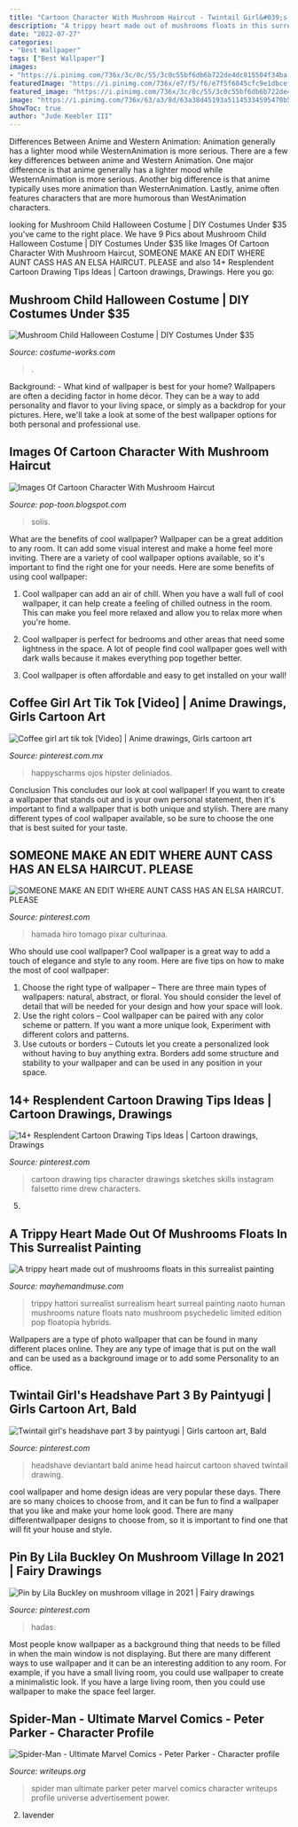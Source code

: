 ```yaml
---
title: "Cartoon Character With Mushroom Haircut - Twintail Girl&#039;s Headshave Part 3 By Paintyugi"
description: "A trippy heart made out of mushrooms floats in this surrealist painting"
date: "2022-07-27"
categories:
- "Best Wallpaper"
tags: ["Best Wallpaper"]
images:
- "https://i.pinimg.com/736x/3c/0c/55/3c0c55bf6db6b722de4dc815504f34ba.jpg"
featuredImage: "https://i.pinimg.com/736x/e7/f5/f6/e7f5f6845cfc9e1dbcefd44f89cf7b4f--best-aunt-animation-movies.jpg"
featured_image: "https://i.pinimg.com/736x/3c/0c/55/3c0c55bf6db6b722de4dc815504f34ba.jpg"
image: "https://i.pinimg.com/736x/63/a3/8d/63a38d45193a51145334595470b5dae9.jpg"
ShowToc: true
author: "Jude Keebler III"
---
```



Differences Between Anime and Western Animation: Animation generally has a lighter mood while WesternAnimation is more serious.
There are a few key differences between anime and Western Animation. One major difference is that anime generally has a lighter mood while WesternAnimation is more serious. Another big difference is that anime typically uses more animation than WesternAnimation. Lastly, anime often features characters that are more humorous than WestAnimation characters.

	

		
looking for Mushroom Child Halloween Costume | DIY Costumes Under $35 you've came to the right place. We have 9 Pics about Mushroom Child Halloween Costume | DIY Costumes Under $35 like Images Of Cartoon Character With Mushroom Haircut, SOMEONE MAKE AN EDIT WHERE AUNT CASS HAS AN ELSA HAIRCUT. PLEASE and also 14+ Resplendent Cartoon Drawing Tips Ideas | Cartoon drawings, Drawings. Here you go:
		
    
## Mushroom Child Halloween Costume | DIY Costumes Under $35

<img loading=lazy src="https://photos.costume-works.com/full/mushroom5.jpg" onerror="this.onerror=null;this.src='https://tse1.mm.bing.net/th?id=OIP.9a9gYk62XrijAGF6gtu-JgHaLK&amp;pid=15.1';" alt="Mushroom Child Halloween Costume | DIY Costumes Under $35">

_Source: costume-works.com_

>. 

	

Background: - What kind of wallpaper is best for your home?
Wallpapers are often a deciding factor in home décor. They can be a way to add personality and flavor to your living space, or simply as a backdrop for your pictures. Here, we'll take a look at some of the best wallpaper options for both personal and professional use.

    
## Images Of Cartoon Character With Mushroom Haircut

<img loading=lazy src="https://cdn.shopify.com/s/files/1/0073/2452/products/FOOD_mushroomcut_1024x1024.jpg?v=1571438941" onerror="this.onerror=null;this.src='https://tse3.mm.bing.net/th?id=OIP.XcT25-ddHC7DfMdkPv45rwHaHa&amp;pid=15.1';" alt="Images Of Cartoon Character With Mushroom Haircut">

_Source: pop-toon.blogspot.com_

>solis. 

	

What are the benefits of cool wallpaper?
Wallpaper can be a great addition to any room. It can add some visual interest and make a home feel more inviting. There are a variety of cool wallpaper options available, so it's important to find the right one for your needs. Here are some benefits of using cool wallpaper: 
1. Cool wallpaper can add an air of chill. When you have a wall full of cool wallpaper, it can help create a feeling of chilled outness in the room. This can make you feel more relaxed and allow you to relax more when you're home. 

2. Cool wallpaper is perfect for bedrooms and other areas that need some lightness in the space. A lot of people find cool wallpaper goes well with dark walls because it makes everything pop together better. 

3. Cool wallpaper is often affordable and easy to get installed on your wall!

    
## Coffee Girl Art Tik Tok [Video] | Anime Drawings, Girls Cartoon Art

<img loading=lazy src="https://i.pinimg.com/736x/ca/f9/71/caf97196d47e1ee58412a36cae44c653.jpg" onerror="this.onerror=null;this.src='https://tse2.mm.bing.net/th?id=OIP.GXUA2FzRZItF9pzt-Xfq9QHaNK&amp;pid=15.1';" alt="Coffee girl art tik tok [Video] | Anime drawings, Girls cartoon art">

_Source: pinterest.com.mx_

>happyscharms ojos hípster deliniados. 

	

Conclusion
This concludes our look at cool wallpaper! If you want to create a wallpaper that stands out and is your own personal statement, then it's important to find a wallpaper that is both unique and stylish. There are many different types of cool wallpaper available, so be sure to choose the one that is best suited for your taste.

    
## SOMEONE MAKE AN EDIT WHERE AUNT CASS HAS AN ELSA HAIRCUT. PLEASE

<img loading=lazy src="https://i.pinimg.com/736x/e7/f5/f6/e7f5f6845cfc9e1dbcefd44f89cf7b4f--best-aunt-animation-movies.jpg" onerror="this.onerror=null;this.src='https://tse4.mm.bing.net/th?id=OIP.Gv6nUqvYG7ffrPbEQvRgVgHaLH&amp;pid=15.1';" alt="SOMEONE MAKE AN EDIT WHERE AUNT CASS HAS AN ELSA HAIRCUT. PLEASE">

_Source: pinterest.com_

>hamada hiro tomago pixar culturinaa. 

	

Who should use cool wallpaper?
Cool wallpaper is a great way to add a touch of elegance and style to any room. Here are five tips on how to make the most of cool wallpaper: 
1) Choose the right type of wallpaper – There are three main types of wallpapers: natural, abstract, or floral. You should consider the level of detail that will be needed for your design and how your space will look. 
2) Use the right colors – Cool wallpaper can be paired with any color scheme or pattern. If you want a more unique look, Experiment with different colors and patterns. 
3) Use cutouts or borders – Cutouts let you create a personalized look without having to buy anything extra. Borders add some structure and stability to your wallpaper and can be used in any position in your space.

    
## 14+ Resplendent Cartoon Drawing Tips Ideas | Cartoon Drawings, Drawings

<img loading=lazy src="https://i.pinimg.com/736x/63/a3/8d/63a38d45193a51145334595470b5dae9.jpg" onerror="this.onerror=null;this.src='https://tse1.mm.bing.net/th?id=OIP.UeKiWNUD4-rk2AtxzC9XMgHaJQ&amp;pid=15.1';" alt="14+ Resplendent Cartoon Drawing Tips Ideas | Cartoon drawings, Drawings">

_Source: pinterest.com_

>cartoon drawing tips character drawings sketches skills instagram falsetto rime drew characters. 

	

5.

    
## A Trippy Heart Made Out Of Mushrooms Floats In This Surrealist Painting

<img loading=lazy src="http://mayhemandmuse.com/wp-content/uploads/2013/03/A-trippy-heart-made-out-of-mushrooms-floats-in-this-surrealist-painting-by-Nato-Hattori.jpg" onerror="this.onerror=null;this.src='https://tse1.mm.bing.net/th?id=OIP.FtCFY_WVHSypw_R8DriEfgHaKS&amp;pid=15.1';" alt="A trippy heart made out of mushrooms floats in this surrealist painting">

_Source: mayhemandmuse.com_

>trippy hattori surrealist surrealism heart surreal painting naoto human mushrooms nature floats nato mushroom psychedelic limited edition pop floatopia hybrids. 

	



Wallpapers are a type of photo wallpaper that can be found in many different places online. They are any type of image that is put on the wall and can be used as a background image or to add some Personality to an office.

    
## Twintail Girl&#039;s Headshave Part 3 By Paintyugi | Girls Cartoon Art, Bald

<img loading=lazy src="https://i.pinimg.com/736x/3c/0c/55/3c0c55bf6db6b722de4dc815504f34ba.jpg" onerror="this.onerror=null;this.src='https://tse2.mm.bing.net/th?id=OIP.s3RrQqWFvkMyZTmT7sT3JQHaMW&amp;pid=15.1';" alt="Twintail girl&#039;s headshave part 3 by paintyugi | Girls cartoon art, Bald">

_Source: pinterest.com_

>headshave deviantart bald anime head haircut cartoon shaved twintail drawing. 

	

cool wallpaper and home design ideas are very popular these days. There are so many choices to choose from, and it can be fun to find a wallpaper that you like and make your home look good. There are many differentwallpaper designs to choose from, so it is important to find one that will fit your house and style.

    
## Pin By Lila Buckley On Mushroom Village In 2021 | Fairy Drawings

<img loading=lazy src="https://i.pinimg.com/736x/4f/75/23/4f75234c5a451107f27b91fa1a30e625.jpg" onerror="this.onerror=null;this.src='https://tse4.mm.bing.net/th?id=OIP.jrBuUWxV7Vak3oPC47StZQHaLH&amp;pid=15.1';" alt="Pin by Lila Buckley on mushroom village in 2021 | Fairy drawings">

_Source: pinterest.com_

>hadas. 

	

Most people know wallpaper as a background thing that needs to be filled in when the main window is not displaying. But there are many different ways to use wallpaper and it can be an interesting addition to any room. For example, if you have a small living room, you could use wallpaper to create a minimalistic look. If you have a large living room, then you could use wallpaper to make the space feel larger.

    
## Spider-Man - Ultimate Marvel Comics - Peter Parker - Character Profile

<img loading=lazy src="https://www.writeups.org/wp-content/uploads/Ultimate-Spider-Man-Marvel-Comics-Peter-Parker.jpg" onerror="this.onerror=null;this.src='https://tse1.mm.bing.net/th?id=OIP.FOLQaNijOsWSbf4KtCLWVQHaNq&amp;pid=15.1';" alt="Spider-Man - Ultimate Marvel Comics - Peter Parker - Character profile">

_Source: writeups.org_

>spider man ultimate parker peter marvel comics character writeups profile universe advertisement power. 

	

2. lavender 

